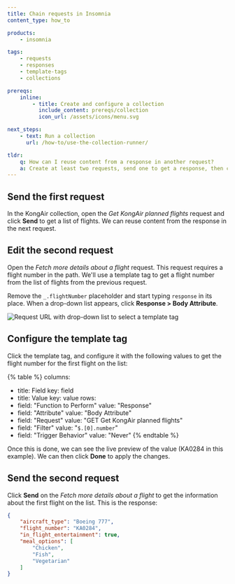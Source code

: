 ```yaml
---
title: Chain requests in Insomnia
content_type: how_to

products:
    - insomnia

tags:
    - requests
    - responses
    - template-tags
    - collections

prereqs:
    inline:
        - title: Create and configure a collection
          include_content: prereqs/collection
          icon_url: /assets/icons/menu.svg

next_steps:
    - text: Run a collection
      url: /how-to/use-the-collection-runner/

tldr:
    q: How can I reuse content from a response in another request?
    a: Create at least two requests, send one to get a response, then configure a template tag in the second request to reuse a value from the first request's response.
---
```


## Send the first request

In the KongAir collection, open the _Get KongAir planned flights_ request and click **Send** to get a list of flights. We can reuse content from the response in the next request.

## Edit the second request

Open the _Fetch more details about a flight_ request. This request requires a flight number in the path. We'll use a template tag to get a flight number from the list of flights from the previous request.

Remove the `_.flightNumber` placeholder and start typing `response` in its place. When a drop-down list appears, click **Response > Body Attribute**.

![Request URL with drop-down list to select a template tag](/assets/images/insomnia/response-autocomplete.png)

## Configure the template tag

Click the template tag, and configure it with the following values to get the flight number for the first flight on the list:

<!--vale off-->
{% table %}
columns:
  - title: Field
    key: field
  - title: Value
    key: value
rows:
  - field: "Function to Perform"
    value: "Response"
  - field: "Attribute"
    value: "Body Attribute"
  - field: "Request"
    value: "GET Get KongAir planned flights"
  - field: "Filter"
    value: "`$.[0].number`"
  - field: "Trigger Behavior"
    value: "Never"
{% endtable %}
<!--vale on-->


Once this is done, we can see the live preview of the value (KA0284 in this example). We can then click **Done** to apply the changes.

## Send the second request

Click **Send** on the _Fetch more details about a flight_ to get the information about the first flight on the list. This is the response:

```json
{
	"aircraft_type": "Boeing 777",
	"flight_number": "KA0284",
	"in_flight_entertainment": true,
	"meal_options": [
		"Chicken",
		"Fish",
		"Vegetarian"
	]
}
```
